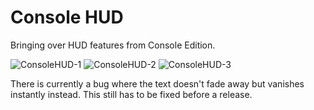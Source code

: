 # Console HUD
Bringing over HUD features from Console Edition.

![ConsoleHUD-1](https://i.imgur.com/UtGI0un.png) ![ConsoleHUD-2](https://i.imgur.com/JSrE8ub.png) ![ConsoleHUD-3](https://i.imgur.com/wCgMlhj.png)

There is currently a bug where the text doesn't fade away but vanishes instantly instead. This still has to be fixed before a release.
